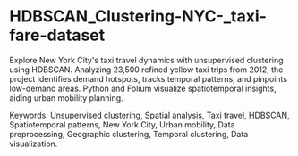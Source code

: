 # HDBSCAN_Clustering-NYC-_taxi-fare-dataset
Explore New York City's taxi travel dynamics with unsupervised clustering using HDBSCAN. Analyzing 23,500 refined yellow taxi trips from 2012, the project identifies demand hotspots, tracks temporal patterns, and pinpoints low-demand areas. Python and Folium visualize spatiotemporal insights, aiding urban mobility planning.

Keywords: Unsupervised clustering, Spatial analysis, Taxi travel, HDBSCAN, Spatiotemporal patterns, New York City, Urban mobility, Data preprocessing, Geographic clustering, Temporal clustering, Data visualization.
